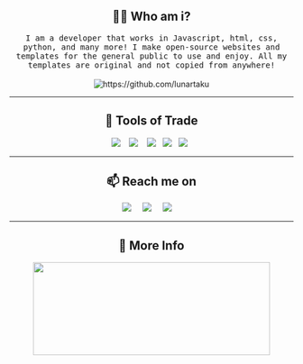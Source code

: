 <h2 align="center"> 👨‍💻 Who am i?</h2>
<p align="center">
  <samp>
    I am a developer that works in Javascript, html, css, python, and many more! I make open-source websites and templates for the general public to use and enjoy.
    All my templates are original and not copied from anywhere!
  </samp>
  <br> <br>
  <img src="https://komarev.com/ghpvc/?username=lunartaku" alt="https://github.com/lunartaku" />
</p>

<hr>

<h2 align="center"> 🔭 Tools of Trade</h2>
<p align="center">
  <img src="https://img.shields.io/badge/node.js%20-%2343853D.svg?&style=for-the-badge&logo=node.js&logoColor=white" />&nbsp;&nbsp;&nbsp;
  <img src="https://img.shields.io/badge/Bootstrap-563D7C?style=for-the-badge&logo=bootstrap&logoColor=white" />&nbsp;&nbsp;&nbsp;
  <img src="https://img.shields.io/badge/HTML-239120?style=for-the-badge&logo=html5&logoColor=white" />&nbsp;&nbsp;
   <img src="https://img.shields.io/badge/JavaScript-F7DF1E?style=for-the-badge&logo=javascript&logoColor=black" />&nbsp;&nbsp;
   <img src="	https://img.shields.io/badge/CSS3-1572B6?style=for-the-badge&logo=css3&logoColor=white" />&nbsp;&nbsp;
</p>

<hr>

<h2  align="center">📫 Reach me on</h2>
<p align="center">
  <a target="_blank"href="https://instagram.com/lunartaku"><img src="https://img.shields.io/badge/Instagram-E4405F?style=for-the-badge&logo=instagram&logoColor=white" /></a>&nbsp;&nbsp;&nbsp;&nbsp;
  <a target="_blank"href="https://twitter.com/lunartaku"><img src="https://img.shields.io/badge/twitter-%231DA1F2.svg?&style=for-the-badge&logo=twitter&logoColor=white" /></a>&nbsp;&nbsp;&nbsp;&nbsp;
  <a href="mailto:lunartaku@gmail.com?subject=Hello%20Lunar,%20From%20Github"><img src="https://img.shields.io/badge/gmail-%23D14836.svg?&style=for-the-badge&logo=gmail&logoColor=white" /></a>&nbsp;&nbsp;&nbsp;&nbsp;
</p>

<hr>

<h2 align="center">🤔 More Info</h2>
<p align=center >
  <a href=https://github.com/anuraghazra/github-readme-stats >
    <img width=420 height=165 src="https://github-readme-stats.vercel.app/api?username=LunarTaku&bg_color=1e2124&text_color=8291ff&title_color=8291ff&icon_color=8291ff&show_icons=true&border_color=aaa&border_radius=24" />
  </a>
</p>

<a rel="me" href="https://universeodon.com/@Lunar"></a>
